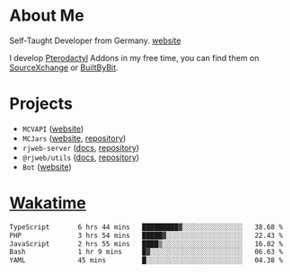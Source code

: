 # About Me

Self-Taught Developer from Germany. [website](https://rjansen.dev)

I develop [Pterodactyl](https://pterodactyl.io) Addons in my free time, you can find
them on [SourceXchange](https://www.sourcexchange.net/teams/356/profile) or [BuiltByBit](https://builtbybit.com/search/3078009).

# Projects

- `MCVAPI` ([website](https://versions.mcjars.app))
- `MCJars` ([website](https://mcjars.app), [repository](https://github.com/0x7d8/mcjar))
- `rjweb-server` ([docs](https://server.rjweb.dev), [repository](https://github.com/0x7d8/NPM_WEB-SERVER))
- `@rjweb/utils` ([docs](https://utils.rjweb.dev), [repository](https://github.com/0x7d8/rjweb-utils))
- `Bot` ([website](https://bot.rjns.dev))

# [Wakatime](https://wakatime.com/@0x7d8)

<!--START_SECTION:waka-->

```txt
TypeScript       6 hrs 44 mins   █████████▓░░░░░░░░░░░░░░░   38.68 %
PHP              3 hrs 54 mins   █████▓░░░░░░░░░░░░░░░░░░░   22.43 %
JavaScript       2 hrs 55 mins   ████▒░░░░░░░░░░░░░░░░░░░░   16.82 %
Bash             1 hr 9 mins     █▓░░░░░░░░░░░░░░░░░░░░░░░   06.63 %
YAML             45 mins         █░░░░░░░░░░░░░░░░░░░░░░░░   04.38 %
```

<!--END_SECTION:waka-->
